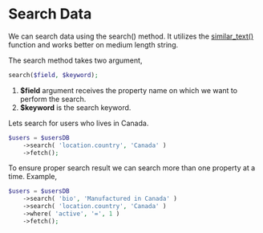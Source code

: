 <!--METADATA
{
    "title": "Search Data",
    "url": "search-data",
    "icon": "search"
}
!METADATA-->

# Search Data

We can search data using the search() method. It utilizes the <a href="http://php.net/manual/en/function.similar-text.php" target="_blank">similar_text()</a> function and works better on medium length string.

The search method takes two argument,

```php
search($field, $keyword);
```

1. **$field** argument receives the property name on which we want to perform the search.
2. **$keyword** is the search keyword.

Lets search for users who lives in Canada.

```php
$users = $usersDB
    ->search( 'location.country', 'Canada' )
    ->fetch();
```

To ensure proper search result we can search more than one property at a time. Example,

```php
$users = $usersDB
    ->search( 'bio', 'Manufactured in Canada' )
    ->search( 'location.country', 'Canada' )
    ->where( 'active', '=', 1 )
    ->fetch();
```
